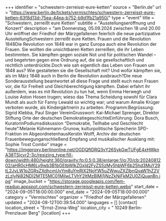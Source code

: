 +++
identifier = "schwestern-zerreisst-eure-ketten"
source = "Berlin.de"
url = "https://www.berlin.de/tickets/vermischtes/schwestern-zerreisst-eure-ketten-63f8d13d-75ea-44ea-b752-b9d1fb21a950/"
type = "event"
title = "Schwestern, zerreißt eure Ketten"
subtitle = "Ausstellungseröffnung und Konzert"
description = "am Donnerstag, 05.09.2024 zwischen 18 und 20.00 Uhr eröffnet der Friedhof der Märzgefallenen feierlich die neue partizipative AusstellungSchwestern zerreißt eure Ketten. Frauen und die Revolution 1848Die Revolution von 1848 war in ganz Europa auch eine Revolution der Frauen. Sie wollten die unsichtbaren Ketten zerreißen, die ihr Leben bestimmten. Sie kämpften gegen soziale Not und für politischen Wandel – und begehrten gegen eine Ordnung auf, die sie gesellschaftlich und rechtlich unterdrückte.Doch wie sah eigentlich das Leben von Frauen um 1848 aus? Wie gestalteten sie die Gesellschaft mit? Und wofür kämpften sie, als im März 1848 auch in Berlin die Revolution ausbrauch?Die neue Sonderausstellung beantwortet all diese Frage und stellt euch neun Frauen vor, die für Freiheit und Gleichberechtigung kämpften. Dabei erfahrt ihr außerdem, was es mit Revolution zu tun hat, wenn Emma Herwegh und Louise Aston Hosen trugen; wieso das Thema Scheidung sowohl für Clara Mundt als auch für Fanny Lewald so wichtig war; und warum Amalie Krüger verboten wurde, als Kindergärtnerin zu arbeiten. Programm:Begrüssung: Sigrid Klebba, Paul Singer VereinGrusswort: Kai-Michael Sprenger, Direktor Stiftung Orte der deutschen DemokratiegeschichteEinführung: Dora Busch, KuratorinPodiumsdiskussion “Demokratie, Teilhabe und Geschlecht heute”:Melanie Kühnemann-Grunow, kulturpolitische Sprecherin SPD-Fraktion im AbgeordnetenhausKerstin Wolff, Archiv der deutschen Frauenbewegunganschließend Empfang und musikalischer Ausklang mit: Sophie Trost Combo"
image = "https://imgproxy.berlinonline.net/OGDQftDRQ3vY26SykGwTUFgE4xHWknA38TSjcvr2-3c/resizing_type:fill-down/width:480/height:360/gravity:fp:0.5:0.38/enlarge:1/q:70/cb:2024081202/aHR0cHM6Ly9wb3B1bGEtbWlkZGxld2FyZS5zMy5hbWF6b25hd3MuY29tL2JvLW1pZGRsZXdhcmUvYm8uYmRlX2NoYW5uZWwuZXZlbnQvaW1hZ2VzLzIyNi82NDI2MTE5MC01MjIwLTVhY2ItMzBlMi1jNzZkNjFkM2U0ZjQuanBn.jpg"
image_bucket = "https://storage.googleapis.com/fem-readup.appspot.com/schwestern-zerreisst-eure-ketten.webp"
start_date = "2024-09-05T18:00:00.000"
end_date = "2024-09-05T18:00:00.000"
category = "Vermischtes"
organizer = "Friedhof der Märzgefallenen"
updated = "2024-08-12T00:39:54.000"
languages = []
[contact]
location_street = "Ernst-Zinna-Weg"
location_city = " 10249 Berlin-Prenzlauer Berg"
[location]
+++